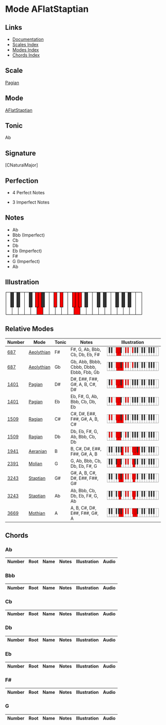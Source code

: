# Mode AFlatStaptian

## Links

- [Documentation](index.md)
- [Scales Index](Scales.md)
- [Modes Index](Modes.md)
- [Chords Index](Chords.md)

## Scale

[Pagian](ScalePagian.md)

## Mode

[AFlatStaptian](ModeAFlatStaptian.md)

## Tonic

Ab

## Signature

[CNaturalMajor]

## Perfection

 - 4 Perfect Notes

 - 3 Imperfect Notes

## Notes

- Ab
- Bbb (Imperfect)
- Cb
- Db
- Eb (Imperfect)
- F#
- G (Imperfect)
- Ab

## Illustration

![AFlatStaptian](ModeAFlatStaptian.png)

## Relative Modes

| Number | Mode | Tonic | Notes | Illustration |
|--------|------|-------|-------|--------------|
| [687](https://ianring.com/musictheory/scales/687) | [Aeolythian](ModeAeolythian.md) | F# | F#, G, Ab, Bbb, Cb, Db, Eb, F# | ![FSharpAeolythian](ModeFSharpAeolythian.png) |
| [687](https://ianring.com/musictheory/scales/687) | [Aeolythian](ModeAeolythian.md) | Gb | Gb, Abb, Bbbb, Cbbb, Dbbb, Ebbb, Fbb, Gb | ![GFlatAeolythian](ModeGFlatAeolythian.png) |
| [1401](https://ianring.com/musictheory/scales/1401) | [Pagian](ModePagian.md) | D# | D#, E##, F##, G#, A, B, C#, D# | ![DSharpPagian](ModeDSharpPagian.png) |
| [1401](https://ianring.com/musictheory/scales/1401) | [Pagian](ModePagian.md) | Eb | Eb, F#, G, Ab, Bbb, Cb, Db, Eb | ![EFlatPagian](ModeEFlatPagian.png) |
| [1509](https://ianring.com/musictheory/scales/1509) | [Ragian](ModeRagian.md) | C# | C#, D#, E##, F##, G#, A, B, C# | ![CSharpRagian](ModeCSharpRagian.png) |
| [1509](https://ianring.com/musictheory/scales/1509) | [Ragian](ModeRagian.md) | Db | Db, Eb, F#, G, Ab, Bbb, Cb, Db | ![DFlatRagian](ModeDFlatRagian.png) |
| [1941](https://ianring.com/musictheory/scales/1941) | [Aeranian](ModeAeranian.md) | B | B, C#, D#, E##, F##, G#, A, B | ![BNaturalAeranian](ModeBNaturalAeranian.png) |
| [2391](https://ianring.com/musictheory/scales/2391) | [Molian](ModeMolian.md) | G | G, Ab, Bbb, Cb, Db, Eb, F#, G | ![GNaturalMolian](ModeGNaturalMolian.png) |
| [3243](https://ianring.com/musictheory/scales/3243) | [Staptian](ModeStaptian.md) | G# | G#, A, B, C#, D#, E##, F##, G# | ![GSharpStaptian](ModeGSharpStaptian.png) |
| [3243](https://ianring.com/musictheory/scales/3243) | [Staptian](ModeStaptian.md) | Ab | Ab, Bbb, Cb, Db, Eb, F#, G, Ab | ![AFlatStaptian](ModeAFlatStaptian.png) |
| [3669](https://ianring.com/musictheory/scales/3669) | [Mothian](ModeMothian.md) | A | A, B, C#, D#, E##, F##, G#, A | ![ANaturalMothian](ModeANaturalMothian.png) |

## Chords

### Ab

| Number | Root | Name | Notes | Illustration | Audio |
|--------|------|------|-------|--------------|-------|

### Bbb

| Number | Root | Name | Notes | Illustration | Audio |
|--------|------|------|-------|--------------|-------|

### Cb

| Number | Root | Name | Notes | Illustration | Audio |
|--------|------|------|-------|--------------|-------|

### Db

| Number | Root | Name | Notes | Illustration | Audio |
|--------|------|------|-------|--------------|-------|

### Eb

| Number | Root | Name | Notes | Illustration | Audio |
|--------|------|------|-------|--------------|-------|

### F#

| Number | Root | Name | Notes | Illustration | Audio |
|--------|------|------|-------|--------------|-------|

### G

| Number | Root | Name | Notes | Illustration | Audio |
|--------|------|------|-------|--------------|-------|

